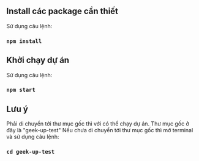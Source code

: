 
## Install các package cần thiết

Sử dụng câu lệnh:

### `npm install`

## Khởi chạy dự án

Sử dụng câu lệnh:

### `npm start`

## Lưu ý

Phải di chuyển tới thư mục gốc thì với có thể chạy dự án. Thư mục gốc ở đây là "geek-up-test"
Nếu chưa di chuyển tới thư mục gốc thì mở terminal và sử dụng câu lệnh:

### `cd geek-up-test`